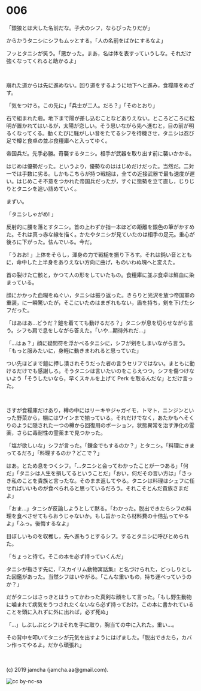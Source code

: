

# 006

「銀狼とは大した名前だな。子犬のシフ，ならぴったりだが」

からかうタニシにシフもムッとする。「人の名前をばかにするなよ」

フッとタニシが笑う。「悪かった。まあ，名は体を表すっていうしな。それだけ強くなってくれると助かるよ」

<br>

崩れた道からは先に進めない。回り道をするように地下へと進み，食糧庫をめざす。

「気をつけろ。この先に」「兵士が二人。だろ？」「そのとおり」

石で組まれた砦。地下まで陽が差し込むことなどありえない。ところどころに松明が置かれてはいるが，太陽が恋しい。そう思いながら先へ進むと，目の前が明るくなってくる。動くたびに騒がしい音をたてるシフを待機させ，タニシは忍び足で樽と食卓の並ぶ食糧庫へと入ってゆく。

帝国兵だ。先手必勝。奇襲するタニシ。相手が武器を取り出す前に襲いかかる。

はじめは優勢だった。というより，優勢なのははじめだけだった。当然だ。二対一では手数に劣る。しかもこちらが持つ戦槌は，全ての近接武器で最も速度が遅い。はじめこそ不意をつかれた帝国兵だったが，すぐに態勢を立て直し，じりじりとタニシを追い詰めていく。

まずい。

「タニシしゃがめ! 」

反射的に腰を落とすタニシ。首の上わずか指一本ほどの距離を銀色の筆がかすめた。それは真っ赤な線を描く。かたやタニシが見ていたのは相手の足元。重心が後ろに下がった。怯んでいる。今だ。

「うおお! 」上体をそらし，渾身の力で戦槌を振り下ろす。それは鈍い音とともに，命中した上半身をありえない方向に曲げ，ものいわぬ塊へと変えた。

首の裂けた亡骸と，かつて人の形をしていたもの。食糧庫に並ぶ食卓は鮮血に染まっている。

顔にかかった血糊をぬぐい，タニシは振り返った。きらりと光沢を放つ帝国軍の重装，に一瞬驚いたが，そこにいたのはまぎれもない，盾を持ち，剣を下げたシフだった。

「はあはあ…どうだ？鎧を着てても動けるだろ？」タニシが息を切らせながら言う。シフも肩で息をしながら答えた。「いや…期待外れだ…」

「…はぁ？」顔に疑問符を浮かべるタニシに，シフが剣をしまいながら言う。「もっと服みたいに，身軽に動きまわれると思っていた」

つい先ほどまで鎧に押し潰されそうだった者の言うセリフではない。まともに動けるだけでも感謝しろ。そうタニシは言いたいのをこらえつつ，シフを傷つけないよう「そうしたいなら，早くスキルを上げて Perk を取るんだな」とだけ言った。

<br>

さすが食糧庫だけあり，樽の中にはリーキやジャガイモ，トマト，ニンジンといった野菜から，棚にはワインまで揃っている。それだけでなく，あたかもへそくりのように隠された一つの樽から回復用のポーション，状態異常を治す浄化の霊薬，さらに毒耐性の霊薬まで見つかった。

「塩が欲しいな」シフが言った。「錬金でもするのか？」とタニシ。「料理にきまってるだろ」「料理するのか？どこで？」

はあ。とため息をつくシフ。「…タニシと会ってわかったことが一つある」「何だ」「タニシは人生を損してるということだ」「おい，何だその言い方は」「さっき私のことを貴族と言ったな。そのまま返してやる。タニシは料理はシェフに任せればいいものが食べられると思っているだろう。それこそとんだ貴族さまだよ」

「おま…」タニシが反論しようとして黙る。「わかった。脱出できたらシフの料理を食べさせてもらおうじゃないか。もし旨かったら材料費の十倍払ってやるよ」「ふっ。後悔するなよ」

目ぼしいものを収穫し，先へ進もうとするシフ。するとタニシに呼びとめられた。

「ちょっと待て。そこの本を必ず持っていくんだ」

タニシが指さす先に，『スカイリム動物寓話集』と名づけられた，どっしりとした図鑑があった。当然シフはいやがる。「こんな重いもの，持ち運べっていうのか？」

だがタニシはさっきとはうってかわった真剣な顔をして言った。「もし野生動物に噛まれて病気をうつされたくないなら必ず持っておけ。この本に書かれていることを頭に入れずに外に出れば，必ず死ぬ」

「…」しぶしぶとシフはそれを手に取り，胸当ての中に入れた。重い…。

その背中を叩いてタニシが元気を出すようにはげました。「脱出できたら，カバン作ってやるよ。だから頑張れ」

<br>
<br>
(c) 2019 jamcha (jamcha.aa@gmail.com).

![cc by-nc-sa](https://i.creativecommons.org/l/by-nc-sa/4.0/88x31.png)

